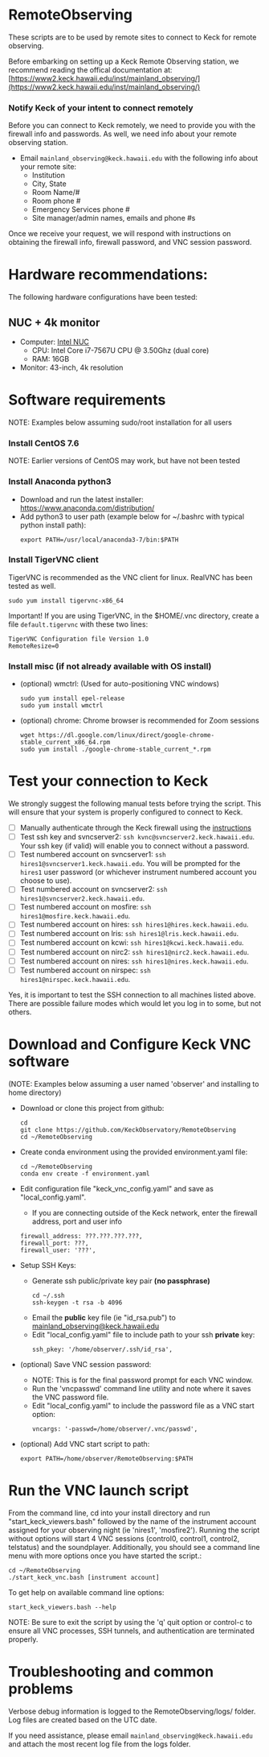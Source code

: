 # RemoteObserving

These scripts are to be used by remote sites to connect to Keck for remote observing.

Before embarking on setting up a Keck Remote Observing station, we recommend reading the offical documentation at: [https://www2.keck.hawaii.edu/inst/mainland_observing/](https://www2.keck.hawaii.edu/inst/mainland_observing/)

### Notify Keck of your intent to connect remotely
Before you can connect to Keck remotely, we need to provide you with the firewall info and passwords.  As well, we need info about your remote observing station.

- Email `mainland_observing@keck.hawaii.edu` with the following info about your remote site:
    - Institution
    - City, State
    - Room Name/#
    - Room phone #
    - Emergency Services phone #
    - Site manager/admin names, emails and phone #s

Once we receive your request, we will respond with instructions on obtaining the firewall info, firewall password, and VNC session password.


# Hardware recommendations:
The following hardware configurations have been tested:

## NUC + 4k monitor
- Computer: [Intel NUC](https://www.intel.com/content/www/us/en/products/boards-kits/nuc.html)
    - CPU: Intel Core i7-7567U CPU @ 3.50Ghz (dual core)
    - RAM: 16GB
- Monitor: 43-inch, 4k resolution


# Software requirements
NOTE: Examples below assuming sudo/root installation for all users

### Install CentOS 7.6
NOTE: Earlier versions of CentOS may work, but have not been tested

### Install Anaconda python3
- Download and run the latest installer: https://www.anaconda.com/distribution/
- Add python3 to user path (example below for ~/.bashrc with typical python install path):
    ```
    export PATH=/usr/local/anaconda3-7/bin:$PATH
    ```

### Install TigerVNC client
TigerVNC is recommended as the VNC client for linux.  RealVNC has been tested as well.
```
sudo yum install tigervnc-x86_64
```

Important!  If you are using TigerVNC, in the $HOME/.vnc directory, create a file `default.tigervnc` with these two lines: 
```
TigerVNC Configuration file Version 1.0
RemoteResize=0 
```

### Install misc (if not already available with OS install)
- (optional) wmctrl:
    (Used for auto-positioning VNC windows)
    ```
    sudo yum install epel-release 
    sudo yum install wmctrl
    ```
- (optional) chrome: 
    Chrome browser is recommended for Zoom sessions
    ```
    wget https://dl.google.com/linux/direct/google-chrome-stable_current_x86_64.rpm
    sudo yum install ./google-chrome-stable_current_*.rpm
    ```

# Test your connection to Keck

We strongly suggest the following manual tests before trying the script.  This will ensure that your system is properly configured to connect to Keck.  

 - [ ] Manually authenticate through the Keck firewall using the [instructions](https://www2.keck.hawaii.edu/realpublic/inst/mainland_observing/tech/firewall/)
 - [ ] Test ssh key and svncserver2: `ssh kvnc@svncserver2.keck.hawaii.edu`.  Your ssh key (if valid) will enable you to connect without a password.
 - [ ] Test numbered account on svncserver1: `ssh hires1@svncserver1.keck.hawaii.edu`.  You will be prompted for the `hires1` user password (or whichever instrument numbered account you choose to use).
 - [ ] Test numbered account on svncserver2: `ssh hires1@svncserver2.keck.hawaii.edu`.
 - [ ] Test numbered account on mosfire: `ssh hires1@mosfire.keck.hawaii.edu`.
 - [ ] Test numbered account on hires: `ssh hires1@hires.keck.hawaii.edu`.
 - [ ] Test numbered account on lris: `ssh hires1@lris.keck.hawaii.edu`.
 - [ ] Test numbered account on kcwi: `ssh hires1@kcwi.keck.hawaii.edu`.
 - [ ] Test numbered account on nirc2: `ssh hires1@nirc2.keck.hawaii.edu`.
 - [ ] Test numbered account on nires: `ssh hires1@nires.keck.hawaii.edu`.
 - [ ] Test numbered account on nirspec: `ssh hires1@nirspec.keck.hawaii.edu`.

Yes, it is important to test the SSH connection to all machines listed above.  There are possible failure modes which would let you log in to some, but not others.

# Download and Configure Keck VNC software

(NOTE: Examples below assuming a user named 'observer' and installing to home directory)

- Download or clone this project from github: 
    ```
    cd
    git clone https://github.com/KeckObservatory/RemoteObserving
    cd ~/RemoteObserving
    ```
- Create conda environment using the provided environment.yaml file:
    ```
    cd ~/RemoteObserving
    conda env create -f environment.yaml
    ```

- Edit configuration file "keck_vnc_config.yaml" and save as "local_config.yaml".
    - If you are connecting outside of the Keck network, enter the firewall address, port and user info
    ```
    firewall_address: ???.???.???.???,
    firewall_port: ???,
    firewall_user: '???',
    ```

- Setup SSH Keys:
    - Generate ssh public/private key pair **(no passphrase)** 
        ```
        cd ~/.ssh
        ssh-keygen -t rsa -b 4096
        ```
    - Email the **public** key file (ie "id_rsa.pub") to mainland_observing@keck.hawaii.edu
    - Edit "local_config.yaml" file to include path to your ssh **private** key:
        ```
        ssh_pkey: '/home/observer/.ssh/id_rsa',
        ```
- (optional) Save VNC session password:
    - NOTE: This is for the final password prompt for each VNC window.
    - Run the 'vncpasswd' command line utility and note where it saves the VNC password file.
    - Edit "local_config.yaml" to include the password file as a VNC start option:
        ```
        vncargs: '-passwd=/home/observer/.vnc/passwd',
        ```
- (optional) Add VNC start script to path:
    ```
    export PATH=/home/observer/RemoteObserving:$PATH
    ```
        
        
# Run the VNC launch script

From the command line, cd into your install directory and run "start_keck_viewers.bash" followed by the name of the instrument account assigned for your observing night (ie 'nires1', 'mosfire2').  Running the script without options will start 4 VNC sessions (control0, control1, control2, telstatus) and the soundplayer. Additionally, you should see a command line menu with more options once you have started the script.:
```
cd ~/RemoteObserving
./start_keck_vnc.bash [instrument account]
```

To get help on available command line options:
```
start_keck_viewers.bash --help
```

NOTE: Be sure to exit the script by using the 'q' quit option or control-c to ensure all VNC processes, SSH tunnels, and authentication are terminated properly.


# Troubleshooting and common problems

Verbose debug information is logged to the RemoteObserving/logs/ folder.  Log files are created based on the UTC date.

If you need assistance, please email `mainland_observing@keck.hawaii.edu` and attach the most recent log file from the logs folder.

